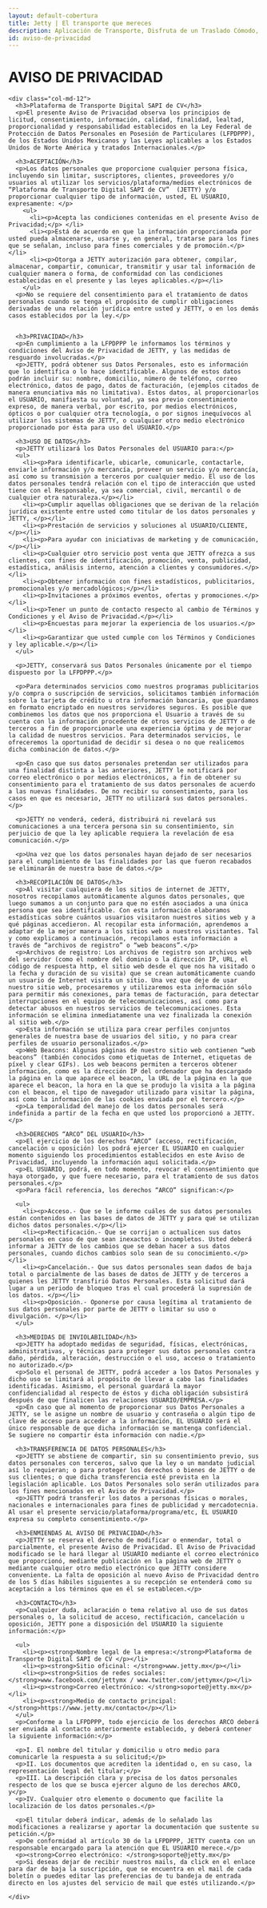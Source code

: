 ```yaml
---
layout: default-cobertura
title: Jetty | El transporte que mereces
description: Aplicación de Transporte, Disfruta de un Traslado Cómodo, Rápido y Seguro de Manera Diaria a Bordo de Nuestras Camionetas Ejecutivas con Conductores Verificados.
id: aviso-de-privacidad
---
```


<div class="container marginTop">
  <div class="row privacidad">
    <div class="col-md-12">
      <h1>AVISO DE PRIVACIDAD</h1>
    </div>

    <div class="col-md-12">
      <h3>Plataforma de Transporte Digital SAPI de CV</h3>
      <p>El presente Aviso de Privacidad observa los principios de licitud, consentimiento, información, calidad, finalidad, lealtad, proporcionalidad y responsabilidad establecidos en la Ley Federal de Protección de Datos Personales en Posesión de Particulares (LFPDPPP), de los Estados Unidos Mexicanos y las Leyes aplicables a los Estados Unidos de Norte América y tratados Internacionales.</p>

      <h3>ACEPTACIÓN</h3>
      <p>Los datos personales que proporcione cualquier persona física, incluyendo sin limitar, suscriptores, clientes, proveedores y/o usuarios al utilizar los servicios/plataforma/medios electrónicos de “Plataforma de Transporte Digital SAPI de CV”  (JETTY) y/o proporcionar cualquier tipo de información, usted, EL USUARIO, expresamente: </p>
        <ul>
          <li><p>Acepta las condiciones contenidas en el presente Aviso de Privacidad;</p> </li>
          <li><p>Está de acuerdo en que la información proporcionada por usted pueda almacenarse, usarse y, en general, tratarse para los fines que se señalan, incluso para fines comerciales y de promoción.</p></li>
          <li><p>Otorga a JETTY autorización para obtener, compilar, almacenar, compartir, comunicar, transmitir y usar tal información de cualquier manera o forma, de conformidad con las condiciones establecidas en el presente y las leyes aplicables.</p></li>
        </ul>
      <p>No se requiere del consentimiento para el tratamiento de datos personales cuando se tenga el propósito de cumplir obligaciones derivadas de una relación jurídica entre usted y JETTY, o en los demás casos establecidos por la ley.</p>


      <h3>PRIVACIDAD</h3>
      <p>En cumplimiento a la LFPDPPP le informamos los términos y condiciones del Aviso de Privacidad de JETTY, y las medidas de resguardo involucradas.</p>
      <p>JETTY, podrá obtener sus Datos Personales, esto es información que lo identifica o lo hace identificable. Algunos de estos datos podrán incluir su: nombre, domicilio, número de teléfono, correo electrónico, datos de pago, datos de facturación, (ejemplos citados de manera enunciativa más no limitativa). Estos datos, al proporcionarlos el USUARIO, manifiesta su voluntad, ya sea previo consentimiento expreso, de manera verbal, por escrito, por medios electrónicos, ópticos o por cualquier otra tecnología, o por signos inequívocos al utilizar los sistemas de JETTY, o cualquier otro medio electrónico proporcionado por ésta para uso del USUARIO.</p>

      <h3>USO DE DATOS</h3>
      <p>JETTY utilizará los Datos Personales del USUARIO para:</p>
      <ul>
        <li><p>Para identificarle, ubicarle, comunicarle, contactarle, enviarle información y/o mercancía, proveer un servicio y/o mercancía, así como su transmisión a terceros por cualquier medio. El uso de los datos personales tendrá relación con el tipo de interacción que usted tiene con el Responsable, ya sea comercial, civil, mercantil o de cualquier otra naturaleza.</p></li>
        <li><p>Cumplir aquellas obligaciones que se derivan de la relación jurídica existente entre usted como titular de los datos personales y JETTY, </p></li>
        <li><p>Prestación de servicios y soluciones al USUARIO/CLIENTE, </p></li>
        <li><p>Para ayudar con iniciativas de marketing y de comunicación, </p></li>
        <li><p>Cualquier otro servicio post venta que JETTY ofrezca a sus clientes, con fines de identificación, promoción, venta, publicidad, estadística, análisis interno, atención a clientes y consumidores.</p></li>
        <li><p>Obtener información con fines estadísticos, publicitarios, promocionales y/o mercadológicos;</p></li>
        <li><p>Invitaciones a próximos eventos, ofertas y promociones.</p></li>
        <li><p>Tener un punto de contacto respecto al cambio de Términos y Condiciones y el Aviso de Privacidad.</p></li>
        <li><p>Encuestas para mejorar la experiencia de los usuarios.</p></li>
        <li><p>Garantizar que usted cumple con los Términos y Condiciones y ley aplicable.</p></li>
      </ul>

      <p>JETTY, conservará sus Datos Personales únicamente por el tiempo dispuesto por la LFPDPPP.</p>

      <p>Para determinados servicios como nuestros programas publicitarios y/o compra o suscripción de servicios, solicitamos también información sobre la tarjeta de crédito u otra información bancaria, que guardamos en formato encriptado en nuestros servidores seguros. Es posible que combinemos los datos que nos proporciona el Usuario a través de su cuenta con la información procedente de otros servicios de JETTY o de terceros a fin de proporcionarle una experiencia óptima y de mejorar la calidad de nuestros servicios. Para determinados servicios, le ofreceremos la oportunidad de decidir si desea o no que realicemos dicha combinación de datos.</p>

      <p>En caso que sus datos personales pretendan ser utilizados para una finalidad distinta a las anteriores, JETTY le notificará por correo electrónico o por medios electrónicos, a fin de obtener su consentimiento para el tratamiento de sus datos personales de acuerdo a las nuevas finalidades. De no recibir su consentimiento, para los casos en que es necesario, JETTY no utilizará sus datos personales.</p>

      <p>JETTY no venderá, cederá, distribuirá ni revelará sus comunicaciones a una tercera persona sin su consentimiento, sin perjuicio de que la ley aplicable requiera la revelación de esa comunicación.</p>

      <p>Una vez que los datos personales hayan dejado de ser necesarios para el cumplimiento de las finalidades por las que fueron recabados se eliminarán de nuestra base de datos.</p>

      <h3>RECOPILACIÓN DE DATOS</h3>
      <p>Al visitar cualquiera de los sitios de internet de JETTY, nosotros recopilamos automáticamente algunos datos personales, que luego sumamos a un conjunto para que no estén asociados a una única persona que sea identificable. Con esta información elaboramos estadísticas sobre cuántos usuarios visitaron nuestros sitios web y a qué páginas accedieron. Al recopilar esta información, aprendemos a adaptar de la mejor manera a los sitios web a nuestros visitantes. Tal y como explicamos a continuación, recopilamos esta información a través de “archivos de registro” o “web beacons”.</p>
      <p>Archivos de registro: Los archivos de registro son archivos web del servidor (como el nombre del dominio o la dirección IP, URL, el código de respuesta http, el sitio web desde el que nos ha visitado o la fecha y duración de su visita) que se crean automáticamente cuando un usuario de Internet visita un sitio. Una vez que deje de usar nuestro sitio web, procesaremos y utilizaremos esta información sólo para permitir más conexiones, para temas de facturación, para detectar interrupciones en el equipo de telecomunicaciones, así como para detectar abusos en nuestros servicios de telecomunicaciones. Esta información se elimina inmediatamente una vez finalizada la conexión al sitio web.</p>
      <p>Esta información se utiliza para crear perfiles conjuntos generales de nuestra base de usuarios del sitio, y no para crear perfiles de usuario personalizados.</p>
      <p>Web Beacons: Algunas páginas de nuestro sitio web contienen “web beacons” (también conocidos como etiquetas de Internet, etiquetas de píxel y clear GIFs). Los web beacons permiten a terceros obtener información, como es la dirección IP del ordenador que ha descargado la página en la que aparece el beacon, la URL de la página en la que aparece el beacon, la hora en la que se produjo la visita a la página con el beacon, el tipo de navegador utilizado para visitar la página, así como la información de las cookies enviada por el tercero.</p>
      <p>La temporalidad del manejo de los datos personales será indefinida a partir de la fecha en que usted los proporcionó a JETTY.</p>

      <h3>DERECHOS “ARCO” DEL USUARIO</h3>
      <p>El ejercicio de los derechos “ARCO” (acceso, rectificación, cancelación u oposición) los podrá ejercer EL USUARIO en cualquier momento siguiendo los procedimientos establecidos en este Aviso de Privacidad, incluyendo la información aquí solicitada.</p>
      <p>EL USUARIO, podrá, en todo momento, revocar el consentimiento que haya otorgado, y que fuere necesario, para el tratamiento de sus datos personales.</p>
      <p>Para fácil referencia, los derechos “ARCO” significan:</p>

      <ul>
        <li><p>Acceso.- Que se le informe cuáles de sus datos personales están contenidos en las bases de datos de JETTY y para qué se utilizan dichos datos personales.</p></li>
        <li><p>Rectificación.- Que se corrijan o actualicen sus datos personales en caso de que sean inexactos o incompletos. Usted deberá informar a JETTY de los cambios que se deban hacer a sus datos personales, cuando dichos cambios solo sean de su conocimiento.</p></li>
        <li><p>Cancelación.- Que sus datos personales sean dados de baja total o parcialmente de las bases de datos de JETTY y de terceros a quienes les JETTY transfirió Datos Personales. Esta solicitud dará lugar a un periodo de bloqueo tras el cual procederá la supresión de los datos. </p></li>
        <li><p>Oposición.- Oponerse por causa legítima al tratamiento de sus datos personales por parte de JETTY o limitar su uso o divulgación. </p></li>
      </ul>

      <h3>MEDIDAS DE INVIOLABILIDAD</h3>
      <p>JETTY ha adoptado medidas de seguridad, físicas, electrónicas, administrativas, y técnicas para proteger sus datos personales contra daño, pérdida, alteración, destrucción o el uso, acceso o tratamiento no autorizado.</p>
      <p>Solo el personal de JETTY, podrá acceder a los Datos Personales y dicho uso se limitará al propósito de llevar a cabo las finalidades identificadas. Asimismo, el personal guardará la mayor confidencialidad al respecto de éstos y dicha obligación subsistirá después de que finalicen las relaciones USUARIO/EMPRESA.</p>
      <p>En caso que al momento de proporcionar sus Datos Personales a JETTY, se le asigne un nombre de usuario y contraseña o algún tipo de clave de acceso para acceder a la información, EL USUARIO será el único responsable de que dicha información se mantenga confidencial. Se sugiere no compartir ésta información con nadie.</p>

      <h3>TRANSFERENCIA DE DATOS PERSONALES</h3>
      <p>JETTY se abstiene de compartir, sin su consentimiento previo, sus datos personales con terceros, salvo que la ley o un mandato judicial así lo requieran; o para proteger los derechos o bienes de JETTY o de sus clientes; o que dicha transferencia esté prevista en la legislación aplicable. Los Datos Personales solo serán utilizados para los fines mencionados en el Aviso de Privacidad.</p>
      <p>JETTY podrá transferir los datos a personas físicas o morales, nacionales e internacionales para fines de publicidad y mercadotecnia. Al usar el presente servicio/plataforma/programa/etc, EL USUARIO expresa su completo consentimiento.</p>

      <h3>ENMIENDAS AL AVISO DE PRIVACIDAD</h3>
      <p>JETTY se reserva el derecho de modificar o enmendar, total o parcialmente, el presente Aviso de Privacidad. El Aviso de Privacidad modificado se le hará llegar al USUARIO mediante el correo electrónico que proporcionó, mediante publicación en la página web de JETTY o mediante cualquier otro medio electrónico que JETTY considere conveniente. La falta de oposición al nuevo Aviso de Privacidad dentro de los 5 días hábiles siguientes a su recepción se entenderá como su aceptación a los términos que en él se establecen.</p>

      <h3>CONTACTO</h3>
      <p>Cualquier duda, aclaración o tema relativo al uso de sus datos personales o, la solicitud de acceso, rectificación, cancelación u oposición, JETTY pone a disposición del USUARIO la siguiente información:</p>

      <ul>
        <li><p><strong>Nombre legal de la empresa:</strong>Plataforma de Transporte Digital SAPI de CV </p></li>
        <li><p><strong>Sitio oficinal: </strong>www.jetty.mx</p></li>
        <li><p><strong>Sitios de redes sociales: </strong>www.facebook.com/jettymx / www.twitter.com/jettymx</p></li>
        <li><p><strong>Correo electrónico: </strong>soporte@jetty.mx</p></li>
        <li><p><strong>Medio de contacto principal: </strong>https://www.jetty.mx/contacto</p></li>
      </ul>
      <p>Conforme a la LFPDPPP, todo ejercicio de los derechos ARCO deberá ser enviada al contacto anteriormente establecido, y deberá contener la siguiente información:</p>

      <p>I. El nombre del titular y domicilio u otro medio para comunicarle la respuesta a su solicitud;</p>
      <p>II. Los documentos que acrediten la identidad o, en su caso, la representación legal del titular;</p>
      <p>III. La descripción clara y precisa de los datos personales respecto de los que se busca ejercer alguno de los derechos ARCO, y</p>
      <p>IV. Cualquier otro elemento o documento que facilite la localización de los datos personales.</p>

      <p>El titular deberá indicar, además de lo señalado las modificaciones a realizarse y aportar la documentación que sustente su petición.</p>
      <p>De conformidad al artículo 30 de la LFPDPPP, JETTY cuenta con un responsable encargado para la atención que EL USUARIO merece.</p>
      <p><strong>Correo electrónico: </strong>soporte@jetty.mx</p>
      <p>Si deseas dejar de recibir nuestros mails, da click en el enlace para dar de baja la suscripción, que se encuentra en el mail de cada boletín o puedes editar las preferencias de tu bandeja de entrada directo en los ajustes del servicio de mail que estés utilizando.</p>

    </div>

  </div>

</div>